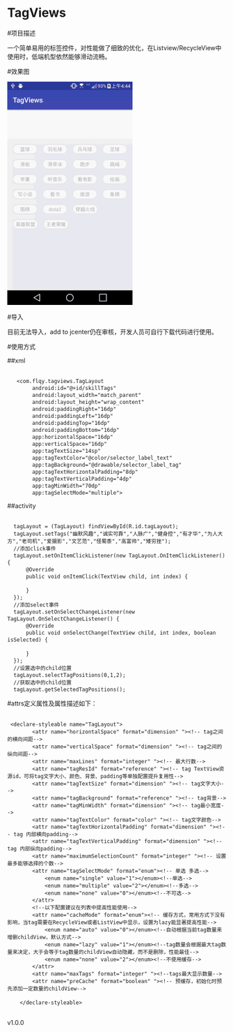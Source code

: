 # TagViews


#项目描述

一个简单易用的标签控件，对性能做了细致的优化，在Listview/RecycleView中使用时，低端机型依然能够滑动流畅。



#效果图

 ![image](https://github.com/ludaiqian/TagViews/blob/master/sample/screenshot/phone_screen.gif)
 
#导入

目前无法导入，add to jcenter仍在审核，开发人员可自行下载代码进行使用。


#使用方式

##xml
<pre><code>
   &lt;com.flqy.tagviews.TagLayout
        android:id="@+id/skillTags"
        android:layout_width="match_parent"
        android:layout_height="wrap_content"
        android:paddingRight="16dp"
        android:paddingLeft="16dp"
        android:paddingTop="16dp"
        android:paddingBottom="16dp"
        app:horizontalSpace="16dp"
        app:verticalSpace="16dp"
        app:tagTextSize="14sp"
        app:tagTextColor="@color/selector_label_text"
        app:tagBackground="@drawable/selector_label_tag"
        app:tagTextHorizontalPadding="8dp"
        app:tagTextVerticalPadding="4dp"
        app:tagMinWidth="70dp"
        app:tagSelectMode="multiple"&gt;
</code></pre>
##activity
<pre><code>
  tagLayout = (TagLayout) findViewById(R.id.tagLayout);
  tagLayout.setTags("幽默风趣","诚实可靠","人脉广","健身控","有才华","为人大方","老司机","爱摄影","文艺范","怪蜀黍","高富帅","矮穷挫");
  //添加click事件
  tagLayout.setOnItemClickListener(new TagLayout.OnItemClickListener() {
      @Override
      public void onItemClick(TextView child, int index) {

      }
  });
  //添加select事件
  tagLayout.setOnSelectChangeListener(new TagLayout.OnSelectChangeListener() {
      @Override
      public void onSelectChange(TextView child, int index, boolean isSelected) {

      }
  });
  //设置选中的child位置
  tagLayout.selectTagPositions(0,1,2);
  //获取选中的child位置
  tagLayout.getSelectedTagPositions();
</code></pre>
#attrs定义属性及属性描述如下：
<pre><code>
 &lt;declare-styleable name="TagLayout">
        &lt;attr name="horizontalSpace" format="dimension" "&gt;&lt;!-- tag之间的横向间距-->
        &lt;attr name="verticalSpace" format="dimension" "&gt;&lt;!-- tag之间的纵向间距-->
        &lt;attr name="maxLines" format="integer" "&gt;&lt;!-- 最大行数-->
        &lt;attr name="tagResId" format="reference" "&gt;&lt;!-- tag TextView资源id，可将tag文字大小、颜色、背景、padding等单独配置提升复用性-->
        &lt;attr name="tagTextSize" format="dimension" "&gt;&lt;!-- tag文字大小-->
        &lt;attr name="tagBackground" format="reference" "&gt;&lt;!-- tag背景-->
        &lt;attr name="tagMinWidth" format="dimension" "&gt;&lt;!-- tag最小宽度-->
        &lt;attr name="tagTextColor" format="color" "&gt;&lt;!-- tag文字颜色-->
        &lt;attr name="tagTextHorizontalPadding" format="dimension" "&gt;&lt;!-- tag 内部横向padding-->
        &lt;attr name="tagTextVerticalPadding" format="dimension" "&gt;&lt;!-- tag 内部纵向padding-->
        &lt;attr name="maximumSelectionCount" format="integer" "&gt;&lt;!-- 设置最多能够选择的个数-->
        &lt;attr name="tagSelectMode" format="enum">&lt;!-- 单选 多选-->
            &lt;enum name="single" value="1">&lt;/enum>&lt;!--单选-->
            &lt;enum name="multiple" value="2">&lt;/enum>&lt;!--多选-->
            &lt;enum name="none" value="0">&lt;/enum>&lt;!--不可选-->
        &lt;/attr>
        &lt;!--以下配置建议在列表中提高性能使用-->
        &lt;attr name="cacheMode" format="enum">&lt;!-- 缓存方式，常用方式下没有影响，当tag需要在RecycleView或者ListView中显示，设置为lazy能显著提高性能-->
            &lt;enum name="auto" value="0">&lt;/enum>&lt;!--自动根据当前tag数量来增删childView，默认方式-->
            &lt;enum name="lazy" value="1">&lt;/enum>&lt;!--tag数量会根据最大tag数量来决定，大于会等于tag数量的childView自动隐藏，而不是删除，性能最佳-->
            &lt;enum name="none" value="2">&lt;/enum>&lt;!--不使用缓存-->
        &lt;/attr>
        &lt;attr name="maxTags" format="integer" "&gt;&lt;!--tags最大显示数量-->
        &lt;attr name="preCache" format="boolean" "&gt;&lt;!-- 预缓存，初始化时预先添加一定数量的childView-->

    &lt;/declare-styleable>
 
</code></pre>
v1.0.0


